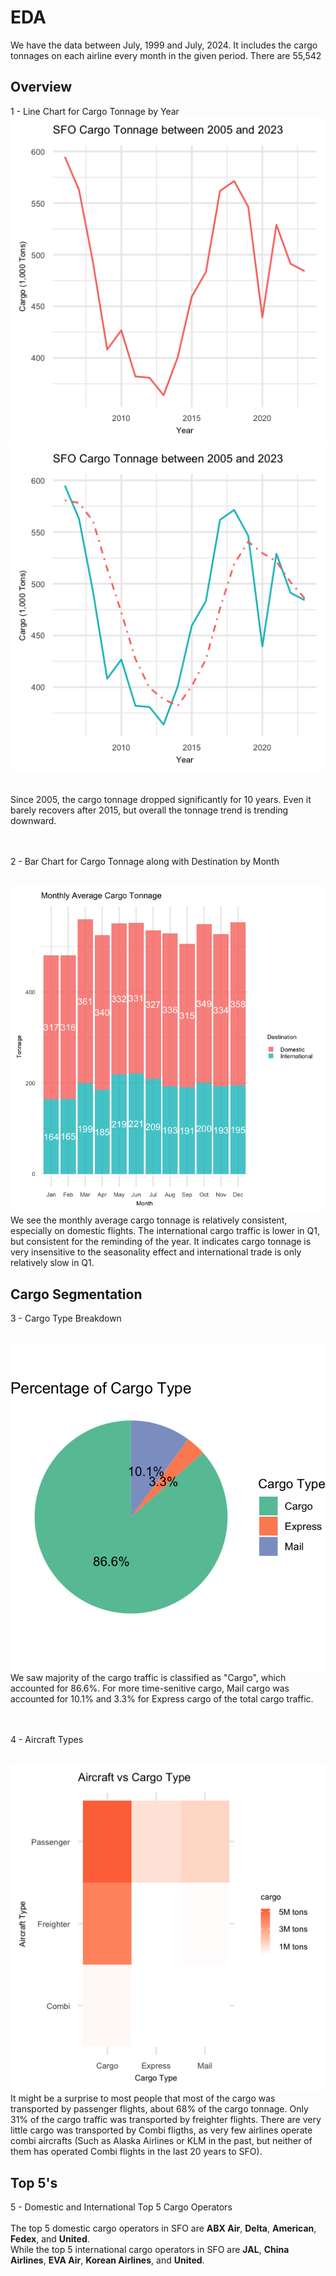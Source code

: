 # EDA
We have the data between July, 1999 and July, 2024. It includes the cargo tonnages on each airline every month in the given period. There are 55,542

## Overview
1 - Line Chart for Cargo Tonnage by Year
<br>
<img src=annual_tonnage.png>
<img src=annual_tonnage_rollavg.png>


<br>
Since 2005, the cargo tonnage dropped significantly for 10 years. Even it barely recovers after 2015, but overall the tonnage trend is trending downward.

<br><br>
2 - Bar Chart for Cargo Tonnage along with Destination by Month

<br>
<img src=monthly_tonnage.png>
<br>
We see the monthly average cargo tonnage is relatively consistent, especially on domestic flights. The international cargo traffic is lower in Q1, but consistent for the reminding of the year. It indicates cargo tonnage is very insensitive to the seasonality effect and international trade is only relatively slow in Q1. 

## Cargo Segmentation
3 - Cargo Type Breakdown

<br>
<img src=percent_cargo.png>
<br>
We saw majority of the cargo traffic is classified as "Cargo", which accounted for 86.6%. For more time-senitive cargo, Mail cargo was accounted for 10.1% and 3.3% for Express cargo of the total cargo traffic.

<br><br>
4 - Aircraft Types

<br>
<img src=aircraft_v_cargo.png>
<br>
It might be a surprise to most people that most of the cargo was transported by passenger flights, about 68% of the cargo tonnage. Only 31% of the cargo traffic was transported by freighter flights. There are very little cargo was transported by Combi fligths, as very few airlines operate combi aircrafts (Such as Alaska Airlines or KLM in the past, but neither of them has operated Combi flights in the last 20 years to SFO).


## Top 5's
5 - Domestic and International Top 5 Cargo Operators
<br><br>
The top 5 domestic cargo operators in SFO are <b>ABX Air</b>, <b>Delta</b>, <b>American</b>, <b>Fedex</b>, and <b>United</b>.
<br>
While the top 5 international cargo operators in SFO are <b>JAL</b>, <b>China Airlines</b>, <b>EVA Air</b>, <b>Korean Airlines</b>, and <b>United</b>.
